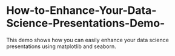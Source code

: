 # How-to-Enhance-Your-Data-Science-Presentations-Demo-
This demo shows how you can easily enhance your data science presentations using matplotlib and seaborn.
